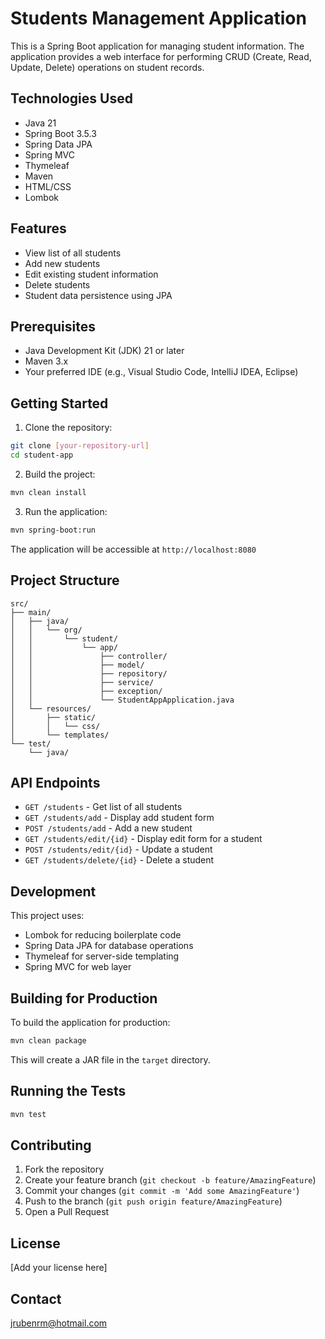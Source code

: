 # Students Management Application

This is a Spring Boot application for managing student information. The application provides a web interface for performing CRUD (Create, Read, Update, Delete) operations on student records.

## Technologies Used

- Java 21
- Spring Boot 3.5.3
- Spring Data JPA
- Spring MVC
- Thymeleaf
- Maven
- HTML/CSS
- Lombok

## Features

- View list of all students
- Add new students
- Edit existing student information
- Delete students
- Student data persistence using JPA

## Prerequisites

- Java Development Kit (JDK) 21 or later
- Maven 3.x
- Your preferred IDE (e.g., Visual Studio Code, IntelliJ IDEA, Eclipse)

## Getting Started

1. Clone the repository:
```bash
git clone [your-repository-url]
cd student-app
```

2. Build the project:
```bash
mvn clean install
```

3. Run the application:
```bash
mvn spring-boot:run
```

The application will be accessible at `http://localhost:8080`

## Project Structure

```
src/
├── main/
│   ├── java/
│   │   └── org/
│   │       └── student/
│   │           └── app/
│   │               ├── controller/
│   │               ├── model/
│   │               ├── repository/
│   │               ├── service/
│   │               ├── exception/  
│   │               └── StudentAppApplication.java
│   └── resources/
│       ├── static/
│       │   └── css/
│       └── templates/
└── test/
    └── java/
```

## API Endpoints

- `GET /students` - Get list of all students
- `GET /students/add` - Display add student form
- `POST /students/add` - Add a new student
- `GET /students/edit/{id}` - Display edit form for a student
- `POST /students/edit/{id}` - Update a student
- `GET /students/delete/{id}` - Delete a student

## Development

This project uses:
- Lombok for reducing boilerplate code
- Spring Data JPA for database operations
- Thymeleaf for server-side templating
- Spring MVC for web layer

## Building for Production

To build the application for production:

```bash
mvn clean package
```

This will create a JAR file in the `target` directory.

## Running the Tests

```bash
mvn test
```

## Contributing

1. Fork the repository
2. Create your feature branch (`git checkout -b feature/AmazingFeature`)
3. Commit your changes (`git commit -m 'Add some AmazingFeature'`)
4. Push to the branch (`git push origin feature/AmazingFeature`)
5. Open a Pull Request

## License

[Add your license here]

## Contact

jrubenrm@hotmail.com
